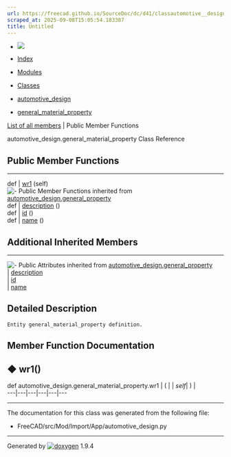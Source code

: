 ```yaml
---
url: https://freecad.github.io/SourceDoc/dc/d41/classautomotive__design_1_1general__material__property.html
scraped_at: 2025-09-08T15:05:54.183387
title: Untitled
---
```


  * [ ![](https://www.freecad.org/svg/logo-freecad.svg) ](https://freecadweb.org "FreeCAD")
  * [Index](../../index.html "Index")
  * [Modules](../../modules.html "Modules list")
  * [Classes](../../annotated.html "Annotated list")

  * [automotive_design](../../d4/ddf/namespaceautomotive__design.html)
  * [general_material_property](../../dc/d41/classautomotive__design_1_1general__material__property.html)

[List of all members](../../d6/dcb/classautomotive__design_1_1general__material__property-members.html) | Public Member Functions

automotive_design.general_material_property Class Reference

##  Public Member Functions  
  
---  
def | [wr1](../../dc/d41/classautomotive__design_1_1general__material__property.html#a9c47bb9c7267a08bf71fede0bb57f93f) (self)  
![-](../../closed.png) Public Member Functions inherited from
[automotive_design.general_property](../../dd/d87/classautomotive__design_1_1general__property.html)  
def | [description](../../dd/d87/classautomotive__design_1_1general__property.html#a6f799b636edad82567f40bfb85e32102) ()  
def | [id](../../dd/d87/classautomotive__design_1_1general__property.html#aaa536383b46529c3cb03a592e07c6d8b) ()  
def | [name](../../dd/d87/classautomotive__design_1_1general__property.html#a3863b2f8ceebc120bdfbb176a4d6a910) ()  
  
##  Additional Inherited Members  
  
---  
![-](../../closed.png) Public Attributes inherited from
[automotive_design.general_property](../../dd/d87/classautomotive__design_1_1general__property.html)  
|
[description](../../dd/d87/classautomotive__design_1_1general__property.html#a6a2c5827052e178ceadb666035ff5d96)  
|
[id](../../dd/d87/classautomotive__design_1_1general__property.html#aed98785c75900d13453dc17c06dead1d)  
|
[name](../../dd/d87/classautomotive__design_1_1general__property.html#adfa2c57b30e5ee8e1263a3e635e2e461)  
  
## Detailed Description

    
    
    Entity general_material_property definition.

## Member Function Documentation

## ◆ wr1()

def automotive_design.general_material_property.wr1  | ( |  | _self_| ) |   
---|---|---|---|---|---  
  
* * *

The documentation for this class was generated from the following file:

  * FreeCAD/src/Mod/Import/App/automotive_design.py

* * *

Generated by
[![doxygen](../../doxygen.svg)](https://www.doxygen.org/index.html) 1.9.4

